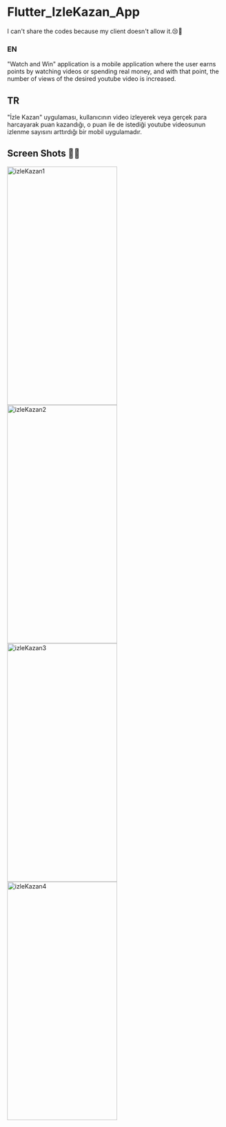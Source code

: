 # Flutter_IzleKazan_App
I can't share the codes because my client doesn't allow it.😢🙁

### EN

"Watch and Win" application is a mobile application where the user earns points by watching videos or spending real money, and with that point, the number of views of the desired youtube video is increased.

## TR

"İzle Kazan" uygulaması, kullanıcının video izleyerek veya gerçek para harcayarak puan kazandığı, o puan ile de istediği youtube videosunun izlenme sayısını arttırdığı bir mobil uygulamadır.

## Screen Shots 📱📱
<img align="left" alt="izleKazan1" width="255" height="552" src="https://user-images.githubusercontent.com/75858218/120122393-2b9cca80-c1b1-11eb-9266-1e32167d652d.jpeg" />
<img align="left" alt="izleKazan2" width="255" height="552" src="https://user-images.githubusercontent.com/75858218/120122396-2c356100-c1b1-11eb-84f7-67b9fa03cde5.jpeg" />
<img align="left" alt="izleKazan3" width="255" height="552" src="https://user-images.githubusercontent.com/75858218/120122395-2b9cca80-c1b1-11eb-9d01-ec5d16305572.jpeg" />
<img align="left" alt="izleKazan4" width="255" height="552" src="https://user-images.githubusercontent.com/75858218/120122392-2a6b9d80-c1b1-11eb-97a3-301892dbd6d0.jpeg" />
